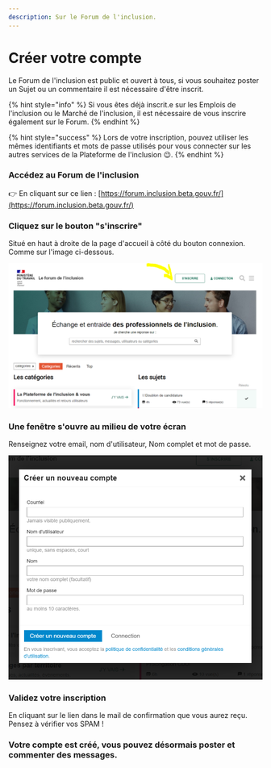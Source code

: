 ```yaml
---
description: Sur le Forum de l'inclusion.
---
```


# Créer votre compte

Le Forum de l'inclusion est public et ouvert à tous, si vous souhaitez poster un Sujet ou un commentaire il est nécessaire d'être inscrit.

{% hint style="info" %}
Si vous êtes déjà inscrit.e sur les Emplois de l'inclusion ou le Marché de l'inclusion, il est nécessaire de vous inscrire également sur le Forum.
{% endhint %}

{% hint style="success" %}
Lors de votre inscription, pouvez utiliser les mêmes identifiants et mots de passe utilisés pour vous connecter sur les autres services de la Plateforme de l'inclusion 😉.
{% endhint %}

### Accédez au Forum de l'inclusion 

👉 En cliquant sur ce lien : [https://forum.inclusion.beta.gouv.fr/](https://forum.inclusion.beta.gouv.fr/)



### Cliquez sur le bouton "s'inscrire"

Situé en haut à droite de la page d'accueil à côté du bouton connexion. Comme sur l'image ci-dessous.

![](../.gitbook/assets/image%20%2812%29.png)





### Une fenêtre s'ouvre au milieu de votre écran

Renseignez votre email, nom d'utilisateur, Nom complet et mot de passe.

![](../.gitbook/assets/image%20%2811%29.png)



### Validez votre inscription

En cliquant sur le lien dans le mail de confirmation que vous aurez reçu. Pensez à vérifier vos SPAM !



### Votre compte est créé, vous pouvez désormais poster et commenter des messages.



